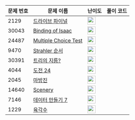 | 문제 번호 | 문제 이름 | 난이도 | 풀이 코드 |
| --- | --- | --- | --- |
| 2129 | [드라이브 파이널](https://www.acmicpc.net/problem/2129) | <img height="25px" width="25px=" src="https://static.solved.ac/tier_small/15.svg"/> |  |
| 30043 | [Binding of Isaac](https://www.acmicpc.net/problem/30043) | <img height="25px" width="25px=" src="https://static.solved.ac/tier_small/23.svg"/> |  |
| 24487 | [Multiple Choice Test](https://www.acmicpc.net/problem/24487) | <img height="25px" width="25px=" src="https://static.solved.ac/tier_small/22.svg"/> |  |
| 9470 | [Strahler 순서](https://www.acmicpc.net/problem/9470) | <img height="25px" width="25px=" src="https://static.solved.ac/tier_small/13.svg"/> |  |
| 30391 | [트리의 지름?](https://www.acmicpc.net/problem/30391) | <img height="25px" width="25px=" src="https://static.solved.ac/tier_small/12.svg"/> |  |
| 4044 | [도전 24](https://www.acmicpc.net/problem/4044) | <img height="25px" width="25px=" src="https://static.solved.ac/tier_small/14.svg"/> |  |
| 2045 | [마방진](https://www.acmicpc.net/problem/2045) | <img height="25px" width="25px=" src="https://static.solved.ac/tier_small/13.svg"/> |  |
| 14640 | [Scenery](https://www.acmicpc.net/problem/14640) | <img height="25px" width="25px=" src="https://static.solved.ac/tier_small/29.svg"/> |  |
| 7146 | [데이터 만들기 7](https://www.acmicpc.net/problem/7146) | <img height="25px" width="25px=" src="https://static.solved.ac/tier_small/12.svg"/> |  |
| 1229 | [육각수](https://www.acmicpc.net/problem/1229) | <img height="25px" width="25px=" src="https://static.solved.ac/tier_small/12.svg"/> |  |
